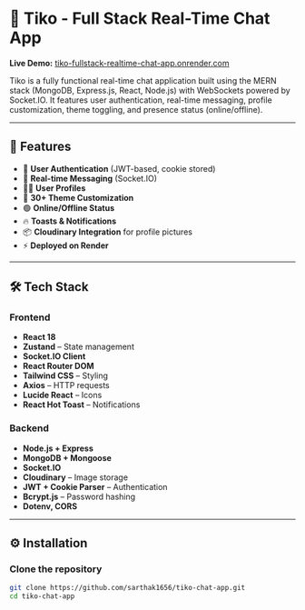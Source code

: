 # 💬 Tiko - Full Stack Real-Time Chat App

**Live Demo:** [tiko-fullstack-realtime-chat-app.onrender.com](https://tiko-fullstack-realtime-chat-app.onrender.com)

Tiko is a fully functional real-time chat application built using the MERN stack (MongoDB, Express.js, React, Node.js) with WebSockets powered by Socket.IO. It features user authentication, real-time messaging, profile customization, theme toggling, and presence status (online/offline).

---

## 🚀 Features

- 🔐 **User Authentication** (JWT-based, cookie stored)
- 💬 **Real-time Messaging** (Socket.IO)
- 🧑‍💼 **User Profiles**
- 🎨 **30+ Theme Customization** 
- 🟢 **Online/Offline Status**
- 🔥 **Toasts & Notifications**
- 📦 **Cloudinary Integration** for profile pictures
- ⚡ **Deployed on Render**

---

## 🛠️ Tech Stack

### Frontend
- **React 18**
- **Zustand** – State management
- **Socket.IO Client**
- **React Router DOM**
- **Tailwind CSS** – Styling
- **Axios** – HTTP requests
- **Lucide React** – Icons
- **React Hot Toast** – Notifications

### Backend
- **Node.js + Express**
- **MongoDB + Mongoose**
- **Socket.IO**
- **Cloudinary** – Image storage
- **JWT + Cookie Parser** – Authentication
- **Bcrypt.js** – Password hashing
- **Dotenv, CORS**

---

## ⚙️ Installation

### Clone the repository

```bash
git clone https://github.com/sarthak1656/tiko-chat-app.git
cd tiko-chat-app
